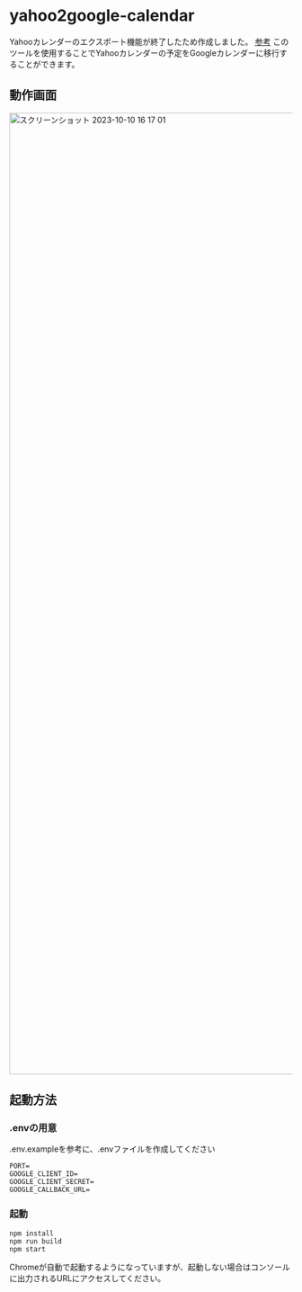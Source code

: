 # yahoo2google-calendar

Yahooカレンダーのエクスポート機能が終了したため作成しました。 [参考](https://support.yahoo-net.jp/PccCalendar/s/article/H000013400)
このツールを使用することでYahooカレンダーの予定をGoogleカレンダーに移行することができます。

## 動作画面
<img width="1710" alt="スクリーンショット 2023-10-10 16 17 01" src="https://github.com/shinking02/yahoo2google-calendar/assets/72262790/2ec81378-a7c4-4df2-bded-d6984af60087">

## 起動方法
### .envの用意
.env.exampleを参考に、.envファイルを作成してください
```
PORT=
GOOGLE_CLIENT_ID=
GOOGLE_CLIENT_SECRET=
GOOGLE_CALLBACK_URL=
```
### 起動
```
npm install
npm run build
npm start
```
Chromeが自動で起動するようになっていますが、起動しない場合はコンソールに出力されるURLにアクセスしてください。
